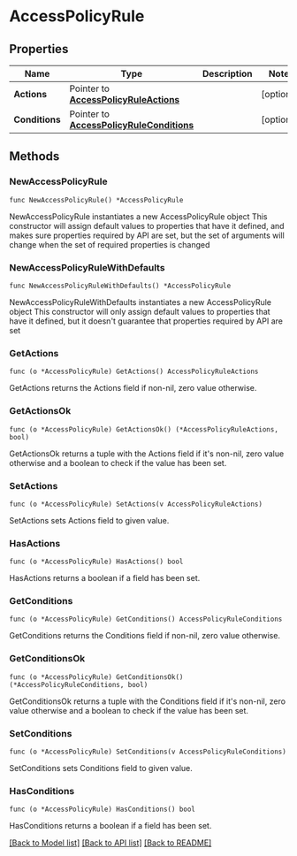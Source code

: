 # AccessPolicyRule

## Properties

Name | Type | Description | Notes
------------ | ------------- | ------------- | -------------
**Actions** | Pointer to [**AccessPolicyRuleActions**](AccessPolicyRuleActions.md) |  | [optional] 
**Conditions** | Pointer to [**AccessPolicyRuleConditions**](AccessPolicyRuleConditions.md) |  | [optional] 

## Methods

### NewAccessPolicyRule

`func NewAccessPolicyRule() *AccessPolicyRule`

NewAccessPolicyRule instantiates a new AccessPolicyRule object
This constructor will assign default values to properties that have it defined,
and makes sure properties required by API are set, but the set of arguments
will change when the set of required properties is changed

### NewAccessPolicyRuleWithDefaults

`func NewAccessPolicyRuleWithDefaults() *AccessPolicyRule`

NewAccessPolicyRuleWithDefaults instantiates a new AccessPolicyRule object
This constructor will only assign default values to properties that have it defined,
but it doesn't guarantee that properties required by API are set

### GetActions

`func (o *AccessPolicyRule) GetActions() AccessPolicyRuleActions`

GetActions returns the Actions field if non-nil, zero value otherwise.

### GetActionsOk

`func (o *AccessPolicyRule) GetActionsOk() (*AccessPolicyRuleActions, bool)`

GetActionsOk returns a tuple with the Actions field if it's non-nil, zero value otherwise
and a boolean to check if the value has been set.

### SetActions

`func (o *AccessPolicyRule) SetActions(v AccessPolicyRuleActions)`

SetActions sets Actions field to given value.

### HasActions

`func (o *AccessPolicyRule) HasActions() bool`

HasActions returns a boolean if a field has been set.

### GetConditions

`func (o *AccessPolicyRule) GetConditions() AccessPolicyRuleConditions`

GetConditions returns the Conditions field if non-nil, zero value otherwise.

### GetConditionsOk

`func (o *AccessPolicyRule) GetConditionsOk() (*AccessPolicyRuleConditions, bool)`

GetConditionsOk returns a tuple with the Conditions field if it's non-nil, zero value otherwise
and a boolean to check if the value has been set.

### SetConditions

`func (o *AccessPolicyRule) SetConditions(v AccessPolicyRuleConditions)`

SetConditions sets Conditions field to given value.

### HasConditions

`func (o *AccessPolicyRule) HasConditions() bool`

HasConditions returns a boolean if a field has been set.


[[Back to Model list]](../README.md#documentation-for-models) [[Back to API list]](../README.md#documentation-for-api-endpoints) [[Back to README]](../README.md)


